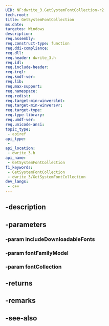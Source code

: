 ```yaml
---
UID: NF:dwrite_3.GetSystemFontCollection~r2
tech.root: 
title: GetSystemFontCollection
ms.date: 
targetos: Windows
description: 
req.assembly: 
req.construct-type: function
req.ddi-compliance: 
req.dll: 
req.header: dwrite_3.h
req.idl: 
req.include-header: 
req.irql: 
req.kmdf-ver: 
req.lib: 
req.max-support: 
req.namespace: 
req.redist: 
req.target-min-winverclnt: 
req.target-min-winversvr: 
req.target-type: 
req.type-library: 
req.umdf-ver: 
req.unicode-ansi: 
topic_type:
 - apiref
api_type:
 - 
api_location:
 - dwrite_3.h
api_name:
 - GetSystemFontCollection
f1_keywords:
 - GetSystemFontCollection
 - dwrite_3/GetSystemFontCollection
dev_langs:
 - c++
---
```


## -description

## -parameters

### -param includeDownloadableFonts

### -param fontFamilyModel

### -param fontCollection

## -returns

## -remarks

## -see-also

